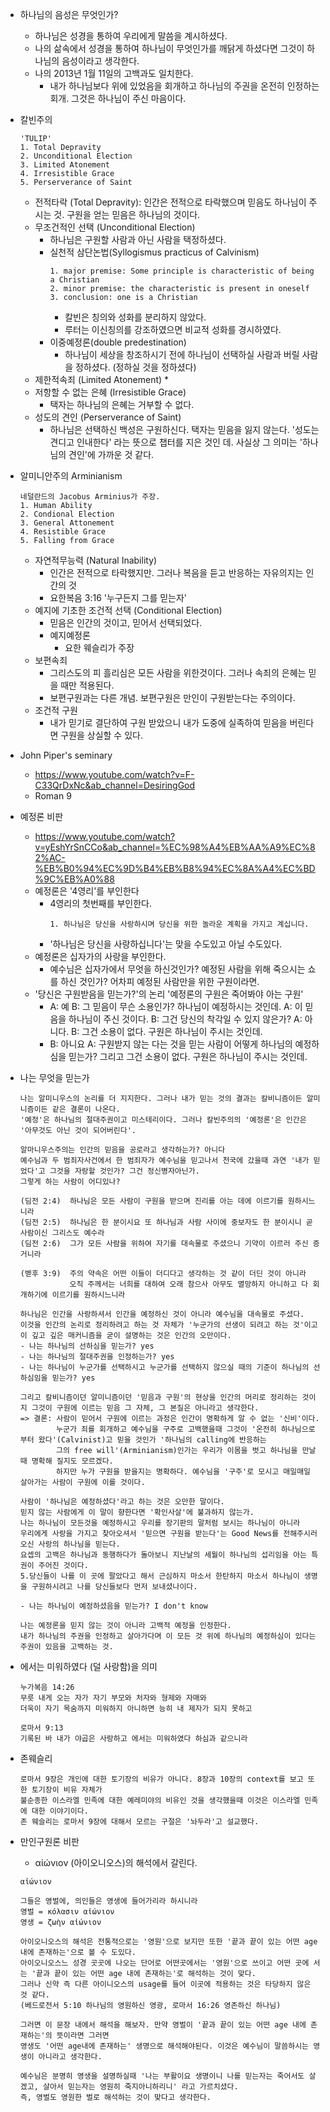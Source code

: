 * 하나님의 음성은 무엇인가?
  * 하나님은 성경을 통하여 우리에게 말씀을 계시하셨다.
  * 나의 삶속에서 성경을 통하여 하나님이 무엇인가를 깨닭게 하셨다면 그것이 하나님의 음성이라고 생각한다.
  * 나의 2013년 1월 11일의 고백과도 일치한다.
    * 내가 하나님보다 위에 있었음을 회개하고 하나님의 주권을 온전히 인정하는 회개. 그것은 하나님이 주신 마음이다.
* 칼빈주의
  ```
  'TULIP'
  1. Total Depravity
  2. Unconditional Election
  3. Limited Atonement
  4. Irresistible Grace
  5. Perserverance of Saint
  ```
  * 전적타락 (Total Depravity): 인간은 전적으로 타락했으며 믿음도 하나님이 주시는 것. 구원을 얻는 믿음은 하나님의 것이다.
  * 무조건적인 선택 (Unconditional Election)
    * 하나님은 구원할 사람과 아닌 사람을 택정하셨다.
    * 실천적 삼단논법(Syllogismus practicus of Calvinism)
      ```
      1. major premise: Some principle is characteristic of being a Christian
      2. minor premise: the characteristic is present in oneself
      3. conclusion: one is a Christian
      ```
      * 칼빈은 칭의와 성화를 분리하지 않았다.
      * 루터는 이신칭의를 강조하였으면 비교적 성화를 경시하였다.
    * 이중예정론(double predestination)
      * 하나님이 세상을 창조하시기 전에 하나님이 선택하실 사람과 버릴 사람을 정하셨다. (정하실 것을 정하셨다)
  * 제한적속죄 (Limited Atonement)
    * 
  * 저항할 수 없는 은혜 (Irresistible Grace)
     * 택자는 하나님의 은혜는 거부할 수 없다.
  * 성도의 견인 (Perserverance of Saint)
    * 하나님은 선택하신 백성은 구원하신다. 택자는 믿음을 잃지 않는다. '성도는 견디고 인내한다' 라는 뜻으로 챕터를 지은 것인 데.
      사실상 그 의미는 '하나님의 견인'에 가까운 것 같다.
* 알미니안주의 Arminianism
  ```
  네덜란드의 Jacobus Arminius가 주장.
  1. Human Ability
  2. Condional Election
  3. General Attonement
  4. Resistible Grace
  5. Falling from Grace
  ```
  * 자연적무능력 (Natural Inability)
    * 인간은 전적으로 타락했지만. 그러나 복음을 듣고 반응하는 자유의지는 인간의 것
    * 요한복음 3:16 '누구든지 그를 믿는자'
  * 예지에 기초한 조건적 선택 (Conditional Election)
    * 믿음은 인간의 것이고, 믿어서 선택되었다.
    * 예지예정론
      * 요한 웨슬리가 주장
  * 보편속죄
    * 그리스도의 피 흘리심은 모든 사람을 위한것이다. 그러나 속죄의 은혜는 믿을 때만 적용된다.
    * 보편구원과는 다른 개념. 보편구원은 만인이 구원받는다는 주의이다.
  * 조건적 구원
    * 내가 믿기로 결단하여 구원 받았으니 내가 도중에 실족하여 믿음을 버린다면 구원을 상실할 수 있다.
      
* John Piper's seminary
  * https://www.youtube.com/watch?v=F-C33QrDxNc&ab_channel=DesiringGod
  * Roman 9
* 예정론 비판
  * https://www.youtube.com/watch?v=yEshYrSnCCo&ab_channel=%EC%98%A4%EB%AA%A9%EC%82%AC-%EB%B0%94%EC%9D%B4%EB%B8%94%EC%8A%A4%EC%BD%9C%EB%A0%88
  * 예정론은 '4영리'를 부인한다
    * 4영리의 첫번째를 부인한다.
      ```
      1. 하나님은 당신을 사랑하시며 당신을 위한 놀라운 계획을 가지고 계십니다.
      ```
    * '하나님은 당신을 사랑하십니다'는 맞을 수도있고 아닐 수도있다.
  * 예정론은 십자가의 사랑을 부인한다.
    * 예수님은 십자가에서 무엇을 하신것인가? 예정된 사람을 위해 죽으시는 쇼를 하신 것인가? 어차피 예정된 사람만을 위한 구원이라면.
  * '당신은 구원받음을 믿는가?'의 논리 '예정론의 구원은 죽어봐야 아는 구원'
    * A: 예
      B: 그 믿음이 무슨 소용인가? 하나님이 예정하시는 것인데.
      A: 이 믿음을 하나님이 주신 것이다.
      B: 그건 당신의 착각일 수 있지 않은가?
      A: 아니다.
      B: 그건 소용이 없다. 구원은 하나님이 주시는 것인데.
    * B: 아니요
      A: 구원받지 않는 다는 것을 믿는 사람이 어떻게 하나님의 예정하심을 믿는가? 그리고 그건 소용이 없다. 구원은 하나님이 주시는 것인데.
* 나는 무엇을 믿는가
  ```
  나는 알미니우스의 논리를 더 지지한다. 그러나 내가 믿는 것의 결과는 칼비니즘이든 알미니즘이든 같은 결론이 나온다.
  '예정'은 하나님의 절대주권이고 미스테리이다. 그러나 칼빈주의의 '예정론'은 인간은 '아무것도 아닌 것이 되어버린다'.
  
  알마니우스주의는 인간의 믿음을 공로라고 생각하는가? 아니다
  예수님과 두 범죄자사건에서 한 범죄자가 예수님을 믿고나서 천국에 갔을때 과연 '내가 믿었다'고 그것을 자랑할 것인가? 그건 정신병자아닌가.
  그렇게 하는 사람이 어디있나?
  
  (딤전 2:4)	하나님은 모든 사람이 구원을 받으며 진리를 아는 데에 이르기를 원하시느니라
  (딤전 2:5)	하나님은 한 분이시요 또 하나님과 사람 사이에 중보자도 한 분이시니 곧 사람이신 그리스도 예수라
  (딤전 2:6)	그가 모든 사람을 위하여 자기를 대속물로 주셨으니 기약이 이르러 주신 증거니라
  
  (벧후 3:9)  주의 약속은 어떤 이들이 더디다고 생각하는 것 같이 더딘 것이 아니라
             오직 주께서는 너희를 대하여 오래 참으사 아무도 멸망하지 아니하고 다 회개하기에 이르기를 원하시느니라

  하나님은 인간을 사랑하셔서 인간을 예정하신 것이 아니라 예수님을 대속물로 주셨다.
  이것을 인간의 논리로 정리하려고 하는 것 자체가 '누군가의 선생이 되려고 하는 것'이고 이 깊고 깊은 매커니즘을 굳이 설명하는 것은 인간의 오만이다.
  - 나는 하나님의 선하심을 믿는가? yes
  - 나는 하나님의 절대주권을 인정하는가? yes
  - 나는 하나님이 누군가를 선택하시고 누군가를 선택하지 않으실 때의 기준이 하나님의 선하심임을 믿는가? yes
  
  그리고 칼비니즘이던 알미니즘이던 '믿음과 구원'의 현상을 인간의 머리로 정리하는 것이지 그것이 구원에 이르는 믿음 그 자체, 그 본질은 아니라고 생각한다.
  => 결론: 사람이 믿어서 구원에 이르는 과정은 인간이 명확하게 알 수 없는 '신비'이다.
          누군가 죄를 회개하고 예수님을 구주로 고백했을때 그것이 '온전히 하나님으로부터 왔다'(Calvinist)고 믿을 것인가 '하나님의 calling에 반응하는
          그의 free will'(Arminianism)인가는 우리가 이몸을 벗고 하나님을 만날때 명확해 질지도 모르겠다.
          하지만 누가 구원을 받을지는 명확하다. 예수님을 '구주'로 모시고 매일매일 살아가는 사람이 구원에 이를 것이다.
               
  사람이 '하나님은 예정하셨다'라고 하는 것은 오만한 말이다.
  믿지 않는 사람에게 이 말이 향한다면 '확인사살'에 불과하지 않는가.
  나는 하나님이 모든것을 예정하시고 우리를 장기판의 말처럼 보시는 하나님이 아니라
  우리에게 사랑을 가지고 찾아오셔서 '믿으면 구원을 받는다'는 Good News를 전해주시러 오신 사랑의 하나님을 믿는다.
  요셉의 고백은 하나님과 동행하다가 돌아보니 지난날의 세월이 하나님의 섭리임을 아는 특권이 주어진 것이다.
  5.당신들이 나를 이 곳에 팔았다고 해서 근심하지 마소서 한탄하지 마소서 하나님이 생명을 구원하시려고 나를 당신들보다 먼저 보내셨나이다.
 
  - 나는 하나님이 예정하셨음을 믿는가? I don't know
  
  나는 예정론을 믿지 않는 것이 아니라 고백적 예정을 인정한다.
  내가 하나님의 주권을 인정하고 살아가다며 이 모든 것 위에 하나님의 예정하심이 있다는 주권이 있음을 고백하는 것.
  ```
* 에서는 미워하였다 (덜 사랑함)을 의미
  ```
  누가복음 14:26
  무릇 내게 오는 자가 자기 부모와 처자와 형제와 자매와
  더욱이 자기 목숨까지 미워하지 아니하면 능히 내 제자가 되지 못하고

  로마서 9:13
  기록된 바 내가 야곱은 사랑하고 에서는 미워하였다 하심과 같으니라
  ```
* 존웨슬리
  ```
  로마서 9장은 개인에 대한 토기장의 비유가 아니다. 8장과 10장의 context를 보고 또한 토기장이 비유 자체가
  불순종한 이스라엘 민족에 대한 예레미야의 비유인 것을 생각했을때 이것은 이스라엘 민족에 대한 이야기이다.
  존 웨슬리는 로마서 9장에 대해서 모르는 구절은 '놔두라'고 설교했다.
  ```
  
* 만인구원론 비판
  * αἰώνιον (아이오니오스)의 해석에서 갈린다.
  ```
  αἰώνιον
  
  그들은 영벌에, 의인들은 영생에 들어가리라 하시니라
  영벌 = κόλασιν αἰώνιον
  영생 = ζωὴν αἰώνιον
  
  아이오니오스의 해석은 전통적으로는 '영원'으로 보지만 또한 '끝과 끝이 있는 어떤 age 내에 존재하는'으로 볼 수 도있다.
  아이오니오스느 성경 곳곳에 나오는 단어로 어떤곳에서는 '영원'으로 쓰이고 어떤 곳에 서는 '끝과 끝이 있는 어떤 age 내에 존재하는'로 해석하는 것이 맞다.
  그러나 신약 즉 다른 아이니오스의 usage를 들어 이곳에 적용하는 것은 타당하지 않은 것 같다.
  (베드로전서 5:10 하나님의 영원하신 영광, 로마서 16:26 영존하신 하나님)
  
  그러면 이 문장 내에서 해석을 해보자. 만약 영벌이 '끝과 끝이 있는 어떤 age 내에 존재하는'의 뜻이라면 그러면
  영생도 '어떤 age내에 존재하는' 생명으로 해석해야된다. 이것은 예수님이 말씀하시는 영생이 아니라고 생각한다.
  
  예수님은 분명히 영생을 설명하실때 '나는 부활이요 생명이니 나를 믿는자는 죽어서도 살겠고, 살아서 믿는자는 영원히 죽지아니하리니' 라고 가르치셨다.
  즉, 영벌도 영원한 벌로 해석하는 것이 맞다고 생각한다.
  ```
   
